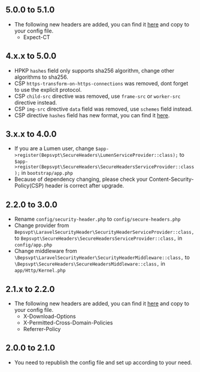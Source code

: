 ## 5.0.0 to 5.1.0

- The following new headers are added, you can find it [here](https://github.com/BePsvPT/laravel-security-header/blob/b8b2f914f5a428282a87c801f0730fe3b7916515/config/security-header.php) and copy to your config file.
  - Expect-CT

## 4.x.x to 5.0.0

- HPKP `hashes` field only supports sha256 algorithm, change other algorithms to sha256.
- CSP `https-transform-on-https-connections` was removed, dont forget to use the explicit protocol.
- CSP `child-src` directive was removed, use `frame-src` or `worker-src` directive instead.
- CSP `img-src` directive `data` field was removed, use `schemes` field instead.
- CSP directive `hashes` field has new format, you can find it [here](https://github.com/BePsvPT/secure-headers/blob/50a803790f2f41767b9dc36459443725db4a1f64/config/secure-headers.php).

## 3.x.x to 4.0.0

- If you are a Lumen user, change `$app->register(Bepsvpt\SecureHeaders\LumenServiceProvider::class);` to `$app->register(Bepsvpt\SecureHeaders\SecureHeadersServiceProvider::class);` in `bootstrap/app.php`
- Because of dependency changing, please check your Content-Security-Policy(CSP) header is correct after upgrade. 

## 2.2.0 to 3.0.0

- Rename `config/security-header.php` to `config/secure-headers.php`
- Change provider from `Bepsvpt\LaravelSecurityHeader\SecurityHeaderServiceProvider::class,` to `Bepsvpt\SecureHeaders\SecureHeadersServiceProvider::class,` in `config/app.php`
- Change middleware from `\Bepsvpt\LaravelSecurityHeader\SecurityHeaderMiddleware::class,` to `\Bepsvpt\SecureHeaders\SecureHeadersMiddleware::class,` in `app/Http/Kernel.php`

## 2.1.x to 2.2.0

- The following new headers are added, you can find it [here](https://github.com/BePsvPT/laravel-security-header/blob/655c007418ac03bb56e152f5f5bfe6f7117a964b/config/security-header.php) and copy to your config file.
  - X-Download-Options
  - X-Permitted-Cross-Domain-Policies
  - Referrer-Policy

## 2.0.0 to 2.1.0

- You need to republish the config file and set up according to your need.
